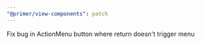 ```yaml
---
"@primer/view-components": patch
---
```


Fix bug in ActionMenu button where return doesn't trigger menu

<!-- Changed components: Primer::Alpha::ActionMenu -->

